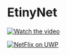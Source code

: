 # EtinyNet

[![Watch the video](https://i9.ytimg.com/vi/mIZPxtJ-9EY/mq3.jpg?sqp=CPi5m48G&rs=AOn4CLDUoZkhxVe61lq4CFTQF-2xTauSSg)](https://www.youtube.com/watch?v=mIZPxtJ-9EY)


[![NetFlix on UWP](https://i9.ytimg.com/vi/mIZPxtJ-9EY/mq3.jpg?sqp=CPi5m48G&rs=AOn4CLDUoZkhxVe61lq4CFTQF-2xTauSSg)](https://www.youtube.com/watch?v=mIZPxtJ-9EY)


